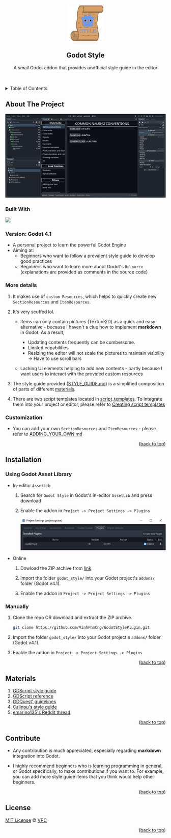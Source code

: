 <!-- Improved compatibility of back to top link: See: https://github.com/othneildrew/Best-README-Template/pull/73 -->
<a name="readme-top"></a>
<!--
*** Thanks for checking out the Best-README-Template. If you have a suggestion
*** that would make this better, please fork the repo and create a pull request
*** or simply open an issue with the tag "enhancement".
*** Don't forget to give the project a star!
*** Thanks again! Now go create something AMAZING! :D
-->



<!-- PROJECT SHIELDS -->
<!--
*** I'm using markdown "reference style" links for readability.
*** Reference links are enclosed in brackets [ ] instead of parentheses ( ).
*** See the bottom of this document for the declaration of the reference variables
*** for contributors-url, forks-url, etc. This is an optional, concise syntax you may use.
*** https://www.markdownguide.org/basic-syntax/#reference-style-links
-->



<!-- PROJECT LOGO -->
<br />
<div align="center">
  <a href="https://github.com/VinhPhmCng/DeStress">
    <img src="pictures/logo.png" alt="Logo">
  </a>

<h2 align="center">Godot Style</h3>

  <p align="center">
    A small Godot addon that provides unofficial style guide in the editor
    <br />
    <br />
    <br />
</p>
</div>



<!-- TABLE OF CONTENTS -->
<details>
  <summary>Table of Contents</summary>
  <ol>
    <li><a href="#about-the-project">About The Project</a></li>
    <li><a href="#installation">Installation</a></li>
    <li><a href="#materials">Materials</a></li>
    <li><a href="#license">License</a></li>
  </ol>
</details>



<!-- ABOUT THE PROJECT -->
## About The Project

![Godot Style Screenshot 1](pictures/godot_style.gif)

### Built With

<p align="left"><a href="https://godotengine.org/"><img src="https://godotengine.org/assets/press/logo_large_color_dark.png" width=200></a></p>


### Version: Godot 4.1

- A personal project to learn the powerful Godot Engine
- Aiming at: 
  - Beginners who want to follow a prevalent style guide to develop good practices
  - Beginners who want to learn more about Godot's `Resource` (explanations are provided as comments in the source code)


### More details
1. It makes use of `custom Resources`, which helps to quickly create new `SectionResources` and `ItemResources`.

2. It's very scuffed lol.
   - Items can only contain pictures (Texture2D) as a quick and easy alternative - because I haven't a clue how to implement **markdown** in Godot. As a result,
     - Updating contents frequently can be cumbersome.
     - Limited capabilities
     - Resizing the editor will not scale the pictures to maintain visibility -> Have to use scroll bars
    
   - Lacking UI elements helping to add new contents - partly because I want users to interact with the provided custom resources

3. The style guide provided ([STYLE_GUIDE.md](STYLE_GUIDE.md)) is a simplified composition of parts of different [materials](#materials).

4. There are two script templates located in [script_templates](script_templates). To integrate them into your project or editor, please refer to [Creating script templates](https://docs.godotengine.org/en/stable/tutorials/scripting/creating_script_templates.html)


### Customization
- You can add your own `SectionResources` and `ItemResources` - please refer to [ADDING_YOUR_OWN.md](ADDING_YOUR_OWN.md)


<p align="right">(<a href="#readme-top">back to top</a>)</p>


<!-- INSTALLATION -->
## Installation

### Using Godot Asset Library
- In-editor `AssetLib`
  1. Search for `Godot Style` in Godot's in-editor `AssetLib` and press download 

  2. Enable the addon in `Project -> Project Settings -> Plugins`

        ![Enabling-addon](pictures/enable_addon.PNG)

- Online
  1. Dowload the ZIP archive from [link](https://godotengine.org/asset-library/asset/2038).

  2. Import the folder `godot_style/` into your Godot project's `addons/` folder (Godot v4.1).

  3. Enable the addon in `Project -> Project Settings -> Plugins`

### Manually
1. Clone the repo OR download and extract the ZIP archive.
   ```sh
   git clone https://github.com/VinhPhmCng/GodotStylePlugin.git
   ```

2. Import the folder `godot_style/` into your Godot project's `addons/` folder (Godot v4.1).

3. Enable the addon in `Project -> Project Settings -> Plugins`

<p align="right">(<a href="#readme-top">back to top</a>)</p>


<!-- MATERIALS -->
## Materials

1. [GDScript style guide](https://docs.godotengine.org/en/latest/tutorials/scripting/gdscript/gdscript_styleguide.html)
2. [GDScript reference](https://docs.godotengine.org/en/latest/tutorials/scripting/gdscript/gdscript_basics.html#doc-gdscript)
3. [GDQuest' guidelines](https://gdquest.gitbook.io/gdquests-guidelines/godot-gdscript-guidelines)
4. [Calinou's style guide](https://github.com/Calinou/godot-style-guide)
5. [emarino135's Reddit thread](https://www.reddit.com/r/godot/comments/yngda3/gdstyle_naming_convention_and_code_order_cheat/)


<p align="right">(<a href="#readme-top">back to top</a>)</p>


<!-- CONTRIBUTE -->
## Contribute

- Any contribution is much appreciated, especially regarding **markdown** integration into Godot.

- I highly recommend beginners who is learning programming in general, or Godot specifically, to make contributions if you want to. For example, you can add more style guide items that you think would help other beginners.


<p align="right">(<a href="#readme-top">back to top</a>)</p>


<!-- LICENSE -->
## License
[MIT License](LICENSE) © [VPC](https://github.com/VinhPhmCng)


<p align="right">(<a href="#readme-top">back to top</a>)</p>